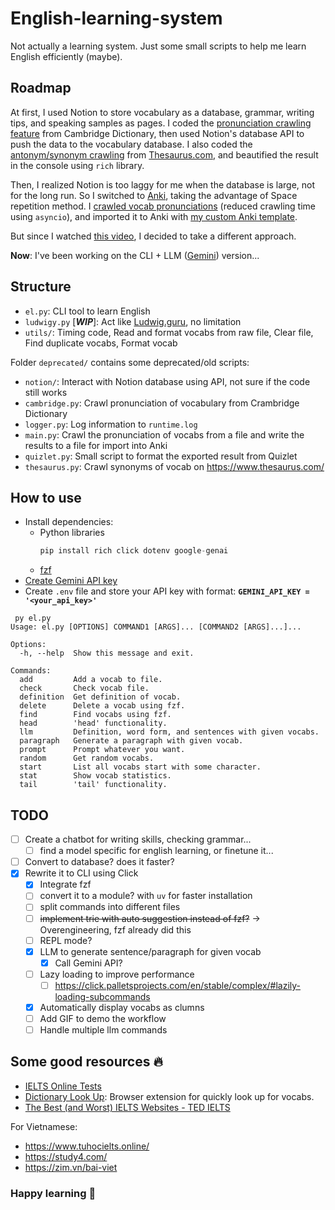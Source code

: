 # English-learning-system
Not actually a learning system. Just some small scripts to help me learn English efficiently (maybe).

## Roadmap
At first, I used Notion to store vocabulary as a database, grammar, writing tips, and speaking samples as pages. I coded the [pronunciation crawling feature](/deprecated/cambridge.py) from Cambridge Dictionary, then used Notion's database API to push the data to the vocabulary database.
I also coded the [antonym/synonym crawling](/deprecated/thesaurus.py) from [Thesaurus.com](https://www.thesaurus.com/), and beautified the result in the console using `rich` library.

Then, I realized Notion is too laggy for me when the database is large, not for the long run. 
So I switched to [Anki](https://apps.ankiweb.net/), taking the advantage of Space repetition method. I [crawled vocab pronunciations](/deprecated/main.py) (reduced crawling time using `asyncio`), and imported it to Anki with [my custom Anki template](/anki_template.html). 

But since I watched [this video](https://www.youtube.com/watch?v=--Hu2w0s72Y), I decided to take a different approach.

**Now**: I've been working on the CLI + LLM ([Gemini](https://ai.google.dev/gemini-api/docs)) version...

## Structure
- `el.py`: CLI tool to learn English
- `ludwigy.py` [***WIP***]: Act like [Ludwig.guru](https://app.ludwig.guru/), no limitation
- `utils/`: Timing code, Read and format vocabs from raw file, Clear file, Find duplicate vocabs, Format vocab

Folder `deprecated/` contains some deprecated/old scripts:
- `notion/`: Interact with Notion database using API, not sure if the code still works
- `cambridge.py`: Crawl pronunciation of vocabulary from Crambridge Dictionary
- `logger.py`: Log information to `runtime.log`
- `main.py`: Crawl the pronunciation of vocabs from a file and write the results to a file for import into Anki
- `quizlet.py`: Small script to format the exported result from Quizlet
- `thesaurus.py`: Crawl synonyms of vocab on https://www.thesaurus.com/

## How to use
- Install dependencies:
    - Python libraries
        ```py
        pip install rich click dotenv google-genai
        ```
    - [fzf](https://github.com/junegunn/fzf)
- [Create Gemini API key](https://ai.google.dev/gemini-api/docs/api-key)
- Create `.env` file and store your API key with format: **`GEMINI_API_KEY = '<your_api_key>'`**

```
 py el.py
Usage: el.py [OPTIONS] COMMAND1 [ARGS]... [COMMAND2 [ARGS]...]...

Options:
  -h, --help  Show this message and exit.

Commands:
  add         Add a vocab to file.
  check       Check vocab file.
  definition  Get definition of vocab.
  delete      Delete a vocab using fzf.
  find        Find vocabs using fzf.
  head        'head' functionality.
  llm         Definition, word form, and sentences with given vocabs.
  paragraph   Generate a paragraph with given vocab.
  prompt      Prompt whatever you want.
  random      Get random vocabs.
  start       List all vocabs start with some character.
  stat        Show vocab statistics.
  tail        'tail' functionality.
```

## TODO
- [ ] Create a chatbot for writing skills, checking grammar...
    - [ ] find a model specific for english learning, or finetune it...
- [ ] Convert to database? does it faster?
- [x] Rewrite it to CLI using Click 
    - [x] Integrate fzf
    - [ ] convert it to a module? with `uv` for faster installation
    - [ ] split commands into different files
    - [ ] ~~implement trie with auto suggestion instead of fzf?~~ -> Overengineering, fzf already did this
    - [ ] REPL mode?
    - [x] LLM to generate sentence/paragraph for given vocab
        - [x] Call Gemini API?
    - [ ] Lazy loading to improve performance
        - [ ] https://click.palletsprojects.com/en/stable/complex/#lazily-loading-subcommands
    - [x] Automatically display vocabs as clumns
    - [ ] Add GIF to demo the workflow
    - [ ] Handle multiple llm commands

## Some good resources 🔥
- [IELTS Online Tests](https://ieltsonlinetests.com/ielts-exam-library#academic-test)
- [Dictionary Look Up](https://github.com/ngntrgduc/Dictionary-Look-Up): Browser extension for quickly look up for vocabs.
- [The Best (and Worst) IELTS Websites - TED IELTS](https://ted-ielts.com/ielts-website-review/)

For Vietnamese:
- https://www.tuhocielts.online/
- https://study4.com/
- https://zim.vn/bai-viet

### Happy learning 🐧